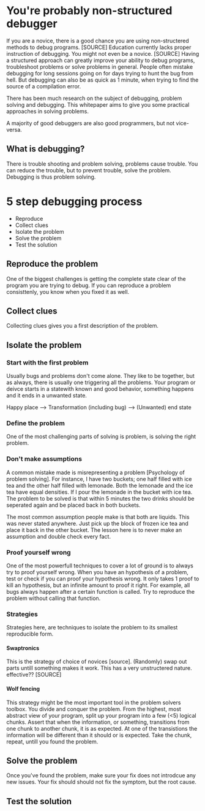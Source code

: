 
# You're probably non-structured debugger 
If you are a novice, there is a good chance you are using non-structered methods to debug programs. [SOURCE]
Education currently lacks proper instruction of debugging. You might not even be a novice. [SOURCE]
Having a structured approach can greatly improve your ability to debug programs, troubleshoot problems or solve problems in general.
People often mistake debugging for long sessions going on for days trying to hunt the bug from hell.
But debugging can also be as quick as 1 minute, when trying to find the source of a compilation error.


There has been much research on the subject of debugging, problem solving and debugging.
This whitepaper aims to give you some practical approaches in solving problems.

A majority of good debuggers are also good programmers, but not vice-versa.

## What is debugging?
There is trouble shooting and problem solving, problems cause trouble. 
You can reduce the trouble, but to prevent trouble, solve the problem.
Debugging is thus problem solving.

# 5 step debugging process

* Reproduce
* Collect clues
* Isolate the problem
* Solve the problem
* Test the solution

## Reproduce the problem
One of the biggest challenges is getting the complete state clear of the program you are trying to debug.
If you can reproduce a problem consisttenly, you know when you fixed it as well.

## Collect clues
Collecting clues gives you a first description of the problem. 

## Isolate the problem

### Start with the first problem
Usually bugs and problems don't come alone. They like to be together, but as always, there is usually one triggering all the problems.
Your program or deivce starts in a statewith known and good behavior, something happens and it ends in a unwanted state.

Happy place --> Transformation (including bug) --> (Unwanted) end state

### Define the problem
One of the most challenging parts of solving is problem, is solving the right problem.

### Don't make assumptions
A common mistake made is misrepresenting a problem [Psychology of problem solving].
For instance, I have two buckets; one half filled with ice tea and the other half filled with lemonade. 
Both the lemonade and the ice tea have equal densities. If I pour the lemonade in the bucket with ice tea.
The problem to be solved is that within 5 minutes the two drinks should be seperated again and be placed back in both buckets.

The most common assumption people make is that both are liquids. 
This was never stated anywhere. Just pick up the block of frozen ice tea and place
it back in the other bucket. 
The lesson here is to never make an assumption and double check every fact. 

### Proof yourself wrong
One of the most powerfull techniques to cover a lot of ground is to always try to proof yourself wrong.
When you have an hypothesis of a problem, test or check if you can proof your hypothesis wrong.
It only takes 1 proof to kill an hypothesis, but an infinite amount to proof it right.
For example, all bugs always happen after a certain function is called. 
Try to reproduce the problem without calling that function.

### Strategies
Strategies here, are techniques to isolate the problem to its smallest reproducible form.

#### Swaptronics
This is the strategy of choice of novices [source].
(Randomly) swap out parts untill something makes it work. 
This has a very unstructered nature. effective?? [SOURCE]

#### Wolf fencing
This strategy might be the most important tool in the problem solvers toolbox.
You divide and conquer the problem.
From the highest, most abstract view of your program, split up your program into a few (<5) logical chunks.
Assert that when the information, or something, transitions from one chunk to another chunk, it is as expected.
At one of the transistions the information will be different than it should or is expected.
Take the chunk, repeat, untill you found the problem.

## Solve the problem
Once you've found the problem, make sure your fix does not introdcue any new issues.
Your fix should should not fix the symptom, but the root cause.

## Test the solution


